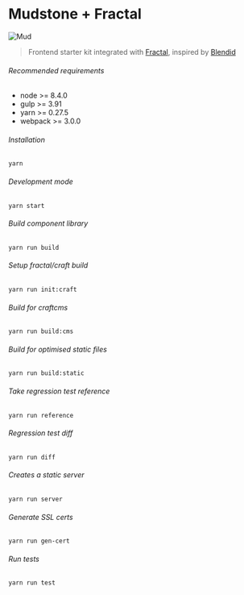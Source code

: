 # Mudstone + Fractal
![Mud](http://ournameismud.co.uk/css/images/maps-icon.png)

> Frontend starter kit integrated with [Fractal](http://fractal.build/), inspired by [Blendid](https://github.com/vigetlabs/blendid)


###### Recommended requirements
- node >= 8.4.0
- gulp >= 3.91
- yarn >= 0.27.5
- webpack >= 3.0.0

###### Installation

`yarn`

###### Development mode

`yarn start`

###### Build component library
`yarn run build`

###### Setup fractal/craft build
`yarn run init:craft`

###### Build for craftcms
`yarn run build:cms`

###### Build for optimised static files
`yarn run build:static`

###### Take regression test reference
`yarn run reference`

###### Regression test diff 
`yarn run diff`

###### Creates a static server
`yarn run server`

###### Generate SSL certs
`yarn run gen-cert`

###### Run tests
`yarn run test`
